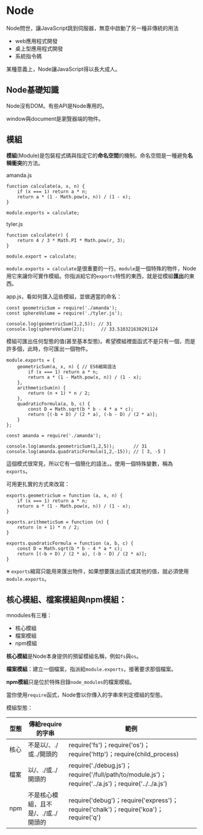# Node

Node問世，讓JavaScript跳到伺服器，無意中啟動了另一種非傳統的用法

- web應用程式開發
- 桌上型應用程式開發
- 系統指令碼

某種意義上，Node讓JavaScript得以長大成人。

## Node基礎知識

Node沒有DOM。有些API是Node專用的。

window與document是瀏覽器端的物件。

## 模組

**模組**(Module)是包裝程式碼與指定它的**命名空間**的機制。命名空間是一種避免**名稱衝突**的方法。

amanda.js

```
function calculate(a, x, n) {
    if (x === 1) return a * n;
    return a * (1 - Math.pow(x, n)) / (1 - x);
}

module.exports = calculate;
```

tyler.js

```
function calculate(r) {
    return 4 / 3 * Math.PI * Math.pow(r, 3);
}

module.export = calculate;
```

`module.exports = calculate`是很重要的一行。`module`是一個特殊的物件，Node用它來讓你可實作模組。你指派給它的`exports`特性的東西，就是從模組**匯出**的東西。

app.js，看如何匯入這些模組，並做適當的命名：

```
const geometricSum = require('./amanda');
const sphereVolume = require('./tyler.js');

console.log(geometricSum(1,2,5)); // 31
console.log(sphereVolume(2));      // 33.510321638291124
```

模組可匯出任何型態的值(甚至基本型態)。希望模組裡面函式不是只有一個，而是許多個，此時，你可匯出一個物件。

```
module.exports = {
    geometricSum(a, x, n) { // ES6縮寫語法
        if (x === 1) return a * n;
        return a * (1 - Math.pow(x, n)) / (1 - x);
    },
    arithmeticSum(n) {
        return (n + 1) * n / 2;
    },
    quadraticFormula(a, b, c) {
        const D = Math.sqrt(b * b - 4 * a * c);
        return [(-b + D) / (2 * a), (-b - D) / (2 * a)];
    }
};
```

```
const amanda = require('./amanda');

console.log(amanda.geometricSum(1,2,5));       // 31
console.log(amanda.quadraticFormula(1,2,-15)); // [ 3, -5 ]
```

這個模式很常見，所以它有一個簡化的語法，。使用一個特殊變數，稱為`exports`。

可用更扎實的方式來改寫：

```
exports.geometricSum = function (a, x, n) {
    if (x === 1) return a * n;
    return a * (1 - Math.pow(x, n)) / (1 - x);
}

exports.arithmeticSum = function (n) {
    return (n + 1) * n / 2;
}

exports.quadraticFormula = function (a, b, c) {
    const D = Math.sqrt(b * b - 4 * a * c);
    return [(-b + D) / (2 * a), (-b - D) / (2 * a)];
}
```

※ `exports`縮寫只能用來匯出物件，如果想要匯出函式或其他的值，就必須使用`module.exports`。

## 核心模組、檔案模組與npm模組：

mnodules有三種：

- 核心模組
- 檔案模組
- npm模組

**核心模組**是Node本身提供的預留模組名稱，例如`fs`與`os`。

**檔案模組**：建立一個檔案，指派給`module.exports`，接著要求那個檔案。

**npm模組**只是位於特殊目錄`node_modules`的檔案模組。

當你使用`require`函式，Node會以你傳入的字串來判定模組的型態。

模組型態：

| 型態 | 傳給require的字串                    | 範例                                                                                                 |
|------|--------------------------------------|------------------------------------------------------------------------------------------------------|
| 核心 | 不是以/、./或../開頭的               | require('fs')；require('os')；require('http')；require(child_process)                                |
| 檔案 | 以/、./或../開頭的                   | require('./debug.js')；require('/full/path/to/module.js')；require('../a.js')；require('../../a.js') |
| npm  | 不是核心模組，且不是/、./或../開頭的 | require('debug')；require('express')；require('chalk')；require('koa')；require('q')                 |